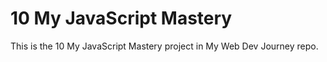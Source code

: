 # 10 My JavaScript Mastery
This is the 10 My JavaScript Mastery project in My Web Dev Journey repo.
